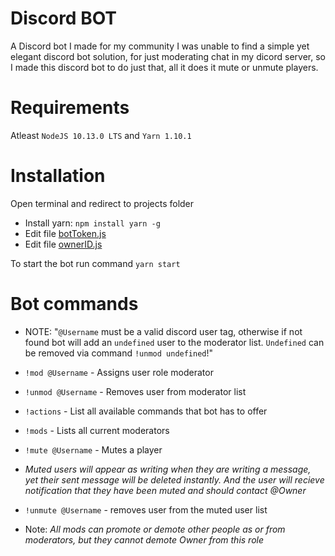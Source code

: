 # Discord BOT
A Discord bot I made for my community
I was unable to find a simple yet elegant discord bot solution, for just moderating chat in my dicord server, so I made this discord bot to do just that, all it does it mute or unmute players.
# Requirements
Atleast `NodeJS 10.13.0 LTS` and `Yarn 1.10.1`

# Installation
Open terminal and redirect to projects folder
- Install yarn: `npm install yarn -g`
- Edit file [botToken.js](components/config/botToken.js)
- Edit file [ownerID.js](components/config/ownerID.js)

To start the bot run command `yarn start`

# Bot commands
- NOTE: "`@Username` must be a valid discord user tag, otherwise if not found bot will add an `undefined` user to the moderator list. `Undefined` can be removed via command `!unmod undefined`!"
- `!mod @Username` - Assigns user role moderator
- `!unmod @Username` - Removes user from moderator list
- `!actions` - List all available commands that bot has to offer
- `!mods` - Lists all current moderators
- `!mute @Username` - Mutes a player
- *Muted users will appear as writing when they are writing a message, yet their sent message will be deleted instantly. And the user will recieve notification that they have been muted and  should contact @Owner*
- `!unmute @Username` - removes user from the muted user list

- Note: *All mods can promote or demote other people as or from moderators, but they cannot demote Owner from this role*
